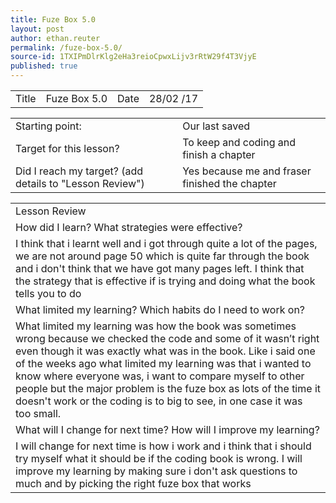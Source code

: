 ```yaml
---
title: Fuze Box 5.0
layout: post
author: ethan.reuter
permalink: /fuze-box-5.0/
source-id: 1TXIPmDlrKlg2eHa3reioCpwxLijv3rRtW29f4T3VjyE
published: true
---
```

<table>
  <tr>
    <td>Title</td>
    <td>Fuze Box 5.0</td>
    <td>Date</td>
    <td>28/02
/17</td>
  </tr>
</table>


<table>
  <tr>
    <td>Starting point:</td>
    <td>Our last saved</td>
  </tr>
  <tr>
    <td>Target for this lesson?</td>
    <td>To keep and coding and finish a chapter</td>
  </tr>
  <tr>
    <td>Did I reach my target? 
(add details to "Lesson Review")</td>
    <td> Yes because me and fraser finished the chapter</td>
  </tr>
</table>


<table>
  <tr>
    <td>Lesson Review</td>
  </tr>
  <tr>
    <td>How did I learn? What strategies were effective? </td>
  </tr>
  <tr>
    <td>I think that i learnt well and i got through quite a lot of the pages, we are not around page 50 which is quite far through the book and i don't think that we have got many pages left. I think that the strategy that is effective if is trying and doing what the book tells you to do </td>
  </tr>
  <tr>
    <td>What limited my learning? Which habits do I need to work on? </td>
  </tr>
  <tr>
    <td>What limited my learning was how the book was sometimes wrong because we checked the code and some of it wasn’t right even though it was exactly what was in the book. Like i said one of the weeks ago what limited my learning was that i wanted to know where everyone was, i want to compare myself to other people but the major problem is the fuze box as lots of the time it doesn't work or the coding is to big to see, in one case it was too small.</td>
  </tr>
  <tr>
    <td>What will I change for next time? How will I improve my learning?</td>
  </tr>
  <tr>
    <td>I will change for next time is how i work and i think that i should try myself what it should be if the coding book is wrong. I will improve my learning by making sure i don't ask questions to much and by picking the right fuze box that works </td>
  </tr>
</table>


